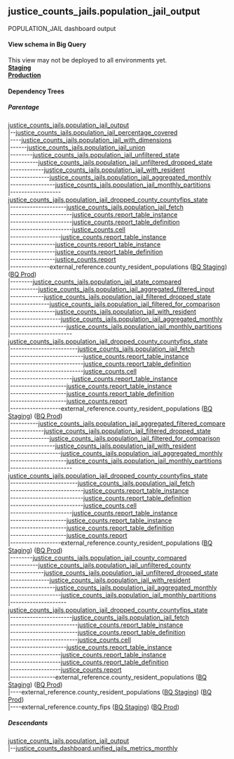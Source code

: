 ## justice_counts_jails.population_jail_output
POPULATION_JAIL dashboard output

#### View schema in Big Query
This view may not be deployed to all environments yet.<br/>
[**Staging**](https://console.cloud.google.com/bigquery?pli=1&p=recidiviz-staging&page=table&project=recidiviz-staging&d=justice_counts_jails&t=population_jail_output)
<br/>
[**Production**](https://console.cloud.google.com/bigquery?pli=1&p=recidiviz-123&page=table&project=recidiviz-123&d=justice_counts_jails&t=population_jail_output)
<br/>

#### Dependency Trees

##### Parentage
[justice_counts_jails.population_jail_output](../justice_counts_jails/population_jail_output.md) <br/>
|--[justice_counts_jails.population_jail_percentage_covered](../justice_counts_jails/population_jail_percentage_covered.md) <br/>
|----[justice_counts_jails.population_jail_with_dimensions](../justice_counts_jails/population_jail_with_dimensions.md) <br/>
|------[justice_counts_jails.population_jail_union](../justice_counts_jails/population_jail_union.md) <br/>
|--------[justice_counts_jails.population_jail_unfiltered_state](../justice_counts_jails/population_jail_unfiltered_state.md) <br/>
|----------[justice_counts_jails.population_jail_unfiltered_dropped_state](../justice_counts_jails/population_jail_unfiltered_dropped_state.md) <br/>
|------------[justice_counts_jails.population_jail_with_resident](../justice_counts_jails/population_jail_with_resident.md) <br/>
|--------------[justice_counts_jails.population_jail_aggregated_monthly](../justice_counts_jails/population_jail_aggregated_monthly.md) <br/>
|----------------[justice_counts_jails.population_jail_monthly_partitions](../justice_counts_jails/population_jail_monthly_partitions.md) <br/>
|------------------[justice_counts_jails.population_jail_dropped_county_countyfips_state](../justice_counts_jails/population_jail_dropped_county_countyfips_state.md) <br/>
|--------------------[justice_counts_jails.population_jail_fetch](../justice_counts_jails/population_jail_fetch.md) <br/>
|----------------------[justice_counts.report_table_instance](../justice_counts/report_table_instance.md) <br/>
|----------------------[justice_counts.report_table_definition](../justice_counts/report_table_definition.md) <br/>
|----------------------[justice_counts.cell](../justice_counts/cell.md) <br/>
|------------------[justice_counts.report_table_instance](../justice_counts/report_table_instance.md) <br/>
|----------------[justice_counts.report_table_instance](../justice_counts/report_table_instance.md) <br/>
|----------------[justice_counts.report_table_definition](../justice_counts/report_table_definition.md) <br/>
|----------------[justice_counts.report](../justice_counts/report.md) <br/>
|--------------external_reference.county_resident_populations ([BQ Staging](https://console.cloud.google.com/bigquery?pli=1&p=recidiviz-staging&page=table&project=recidiviz-staging&d=external_reference&t=county_resident_populations)) ([BQ Prod](https://console.cloud.google.com/bigquery?pli=1&p=recidiviz-123&page=table&project=recidiviz-123&d=external_reference&t=county_resident_populations)) <br/>
|--------[justice_counts_jails.population_jail_state_compared](../justice_counts_jails/population_jail_state_compared.md) <br/>
|----------[justice_counts_jails.population_jail_aggregated_filtered_input](../justice_counts_jails/population_jail_aggregated_filtered_input.md) <br/>
|------------[justice_counts_jails.population_jail_filtered_dropped_state](../justice_counts_jails/population_jail_filtered_dropped_state.md) <br/>
|--------------[justice_counts_jails.population_jail_filtered_for_comparison](../justice_counts_jails/population_jail_filtered_for_comparison.md) <br/>
|----------------[justice_counts_jails.population_jail_with_resident](../justice_counts_jails/population_jail_with_resident.md) <br/>
|------------------[justice_counts_jails.population_jail_aggregated_monthly](../justice_counts_jails/population_jail_aggregated_monthly.md) <br/>
|--------------------[justice_counts_jails.population_jail_monthly_partitions](../justice_counts_jails/population_jail_monthly_partitions.md) <br/>
|----------------------[justice_counts_jails.population_jail_dropped_county_countyfips_state](../justice_counts_jails/population_jail_dropped_county_countyfips_state.md) <br/>
|------------------------[justice_counts_jails.population_jail_fetch](../justice_counts_jails/population_jail_fetch.md) <br/>
|--------------------------[justice_counts.report_table_instance](../justice_counts/report_table_instance.md) <br/>
|--------------------------[justice_counts.report_table_definition](../justice_counts/report_table_definition.md) <br/>
|--------------------------[justice_counts.cell](../justice_counts/cell.md) <br/>
|----------------------[justice_counts.report_table_instance](../justice_counts/report_table_instance.md) <br/>
|--------------------[justice_counts.report_table_instance](../justice_counts/report_table_instance.md) <br/>
|--------------------[justice_counts.report_table_definition](../justice_counts/report_table_definition.md) <br/>
|--------------------[justice_counts.report](../justice_counts/report.md) <br/>
|------------------external_reference.county_resident_populations ([BQ Staging](https://console.cloud.google.com/bigquery?pli=1&p=recidiviz-staging&page=table&project=recidiviz-staging&d=external_reference&t=county_resident_populations)) ([BQ Prod](https://console.cloud.google.com/bigquery?pli=1&p=recidiviz-123&page=table&project=recidiviz-123&d=external_reference&t=county_resident_populations)) <br/>
|----------[justice_counts_jails.population_jail_aggregated_filtered_compare](../justice_counts_jails/population_jail_aggregated_filtered_compare.md) <br/>
|------------[justice_counts_jails.population_jail_filtered_dropped_state](../justice_counts_jails/population_jail_filtered_dropped_state.md) <br/>
|--------------[justice_counts_jails.population_jail_filtered_for_comparison](../justice_counts_jails/population_jail_filtered_for_comparison.md) <br/>
|----------------[justice_counts_jails.population_jail_with_resident](../justice_counts_jails/population_jail_with_resident.md) <br/>
|------------------[justice_counts_jails.population_jail_aggregated_monthly](../justice_counts_jails/population_jail_aggregated_monthly.md) <br/>
|--------------------[justice_counts_jails.population_jail_monthly_partitions](../justice_counts_jails/population_jail_monthly_partitions.md) <br/>
|----------------------[justice_counts_jails.population_jail_dropped_county_countyfips_state](../justice_counts_jails/population_jail_dropped_county_countyfips_state.md) <br/>
|------------------------[justice_counts_jails.population_jail_fetch](../justice_counts_jails/population_jail_fetch.md) <br/>
|--------------------------[justice_counts.report_table_instance](../justice_counts/report_table_instance.md) <br/>
|--------------------------[justice_counts.report_table_definition](../justice_counts/report_table_definition.md) <br/>
|--------------------------[justice_counts.cell](../justice_counts/cell.md) <br/>
|----------------------[justice_counts.report_table_instance](../justice_counts/report_table_instance.md) <br/>
|--------------------[justice_counts.report_table_instance](../justice_counts/report_table_instance.md) <br/>
|--------------------[justice_counts.report_table_definition](../justice_counts/report_table_definition.md) <br/>
|--------------------[justice_counts.report](../justice_counts/report.md) <br/>
|------------------external_reference.county_resident_populations ([BQ Staging](https://console.cloud.google.com/bigquery?pli=1&p=recidiviz-staging&page=table&project=recidiviz-staging&d=external_reference&t=county_resident_populations)) ([BQ Prod](https://console.cloud.google.com/bigquery?pli=1&p=recidiviz-123&page=table&project=recidiviz-123&d=external_reference&t=county_resident_populations)) <br/>
|--------[justice_counts_jails.population_jail_county_compared](../justice_counts_jails/population_jail_county_compared.md) <br/>
|----------[justice_counts_jails.population_jail_unfiltered_county](../justice_counts_jails/population_jail_unfiltered_county.md) <br/>
|------------[justice_counts_jails.population_jail_unfiltered_dropped_state](../justice_counts_jails/population_jail_unfiltered_dropped_state.md) <br/>
|--------------[justice_counts_jails.population_jail_with_resident](../justice_counts_jails/population_jail_with_resident.md) <br/>
|----------------[justice_counts_jails.population_jail_aggregated_monthly](../justice_counts_jails/population_jail_aggregated_monthly.md) <br/>
|------------------[justice_counts_jails.population_jail_monthly_partitions](../justice_counts_jails/population_jail_monthly_partitions.md) <br/>
|--------------------[justice_counts_jails.population_jail_dropped_county_countyfips_state](../justice_counts_jails/population_jail_dropped_county_countyfips_state.md) <br/>
|----------------------[justice_counts_jails.population_jail_fetch](../justice_counts_jails/population_jail_fetch.md) <br/>
|------------------------[justice_counts.report_table_instance](../justice_counts/report_table_instance.md) <br/>
|------------------------[justice_counts.report_table_definition](../justice_counts/report_table_definition.md) <br/>
|------------------------[justice_counts.cell](../justice_counts/cell.md) <br/>
|--------------------[justice_counts.report_table_instance](../justice_counts/report_table_instance.md) <br/>
|------------------[justice_counts.report_table_instance](../justice_counts/report_table_instance.md) <br/>
|------------------[justice_counts.report_table_definition](../justice_counts/report_table_definition.md) <br/>
|------------------[justice_counts.report](../justice_counts/report.md) <br/>
|----------------external_reference.county_resident_populations ([BQ Staging](https://console.cloud.google.com/bigquery?pli=1&p=recidiviz-staging&page=table&project=recidiviz-staging&d=external_reference&t=county_resident_populations)) ([BQ Prod](https://console.cloud.google.com/bigquery?pli=1&p=recidiviz-123&page=table&project=recidiviz-123&d=external_reference&t=county_resident_populations)) <br/>
|----external_reference.county_resident_populations ([BQ Staging](https://console.cloud.google.com/bigquery?pli=1&p=recidiviz-staging&page=table&project=recidiviz-staging&d=external_reference&t=county_resident_populations)) ([BQ Prod](https://console.cloud.google.com/bigquery?pli=1&p=recidiviz-123&page=table&project=recidiviz-123&d=external_reference&t=county_resident_populations)) <br/>
|----external_reference.county_fips ([BQ Staging](https://console.cloud.google.com/bigquery?pli=1&p=recidiviz-staging&page=table&project=recidiviz-staging&d=external_reference&t=county_fips)) ([BQ Prod](https://console.cloud.google.com/bigquery?pli=1&p=recidiviz-123&page=table&project=recidiviz-123&d=external_reference&t=county_fips)) <br/>


##### Descendants
[justice_counts_jails.population_jail_output](../justice_counts_jails/population_jail_output.md) <br/>
|--[justice_counts_dashboard.unified_jails_metrics_monthly](../justice_counts_dashboard/unified_jails_metrics_monthly.md) <br/>

